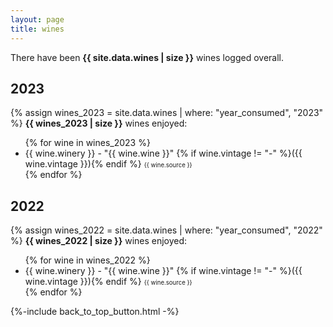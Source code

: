```yaml
---
layout: page
title: wines
---
```


<p>There have been <strong>{{ site.data.wines | size }}</strong> wines logged overall.</p>

## 2023
{% assign wines_2023 = site.data.wines | where: "year_consumed", "2023" %}
<strong>{{ wines_2023 | size }}</strong> wines enjoyed:
<ul id="2023_wines">
{% for wine in wines_2023 %}
    <li class="wine">
        {{ wine.winery }} - "{{ wine.wine }}"
        {% if wine.vintage != "-" %}({{ wine.vintage }}){% endif %}
        <span style="font-size: 0.6rem">{{ wine.source }}</span>
    </li>
{% endfor %}
</ul>

## 2022
{% assign wines_2022 = site.data.wines | where: "year_consumed", "2022" %}
<strong>{{ wines_2022 | size }}</strong> wines enjoyed:
<ul id="2022_wines">
{% for wine in wines_2022 %}
    <li class="wine">
        {{ wine.winery }} - "{{ wine.wine }}"
        {% if wine.vintage != "-" %}({{ wine.vintage }}){% endif %}
        <span style="font-size: 0.6rem">{{ wine.source }}</span>
    </li>
{% endfor %}
</ul>

{%-include back_to_top_button.html -%}
